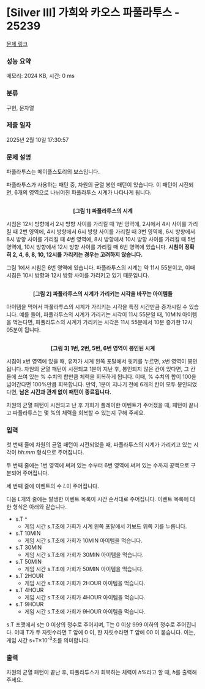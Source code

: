 # [Silver III] 가희와 카오스 파풀라투스 - 25239 

[문제 링크](https://www.acmicpc.net/problem/25239) 

### 성능 요약

메모리: 2024 KB, 시간: 0 ms

### 분류

구현, 문자열

### 제출 일자

2025년 2월 10일 17:30:57

### 문제 설명

<p>파풀라투스는 메이플스토리의 보스입니다.</p>

<p>파풀라투스가 사용하는 패턴 중, 차원의 균열 봉인 패턴이 있습니다. 이 패턴이 시전되면, 6개의 영역으로 나뉘어진 파풀라투스 시계가 나타나게 됩니다.</p>

<p style="text-align: center;"><img alt="" src="https://upload.acmicpc.net/8f165a2d-d01e-4fd9-8089-c67f53b925c2/-/preview/"></p>

<p style="text-align: center;"><strong>[그림 1] 파풀라투스의 시계</strong></p>

<p>시침은 12시 방향에서 2시 방향 사이를 가리킬 때 1번 영역에, 2시에서 4시 사이를 가리킬 때 2번 영역에, 4시 방향에서 6시 방향 사이를 가리킬 때 3번 영역에, 6시 방향에서 8시 방향 사이를 가리킬 때 4번 영역에, 8시 방향에서 10시 방향 사이를 가리킬 때 5번 영역에, 10시 방향에서 12시 방향 사이를 가리킬 때 6번 영역에 있습니다. <strong>시침이 정확히 2, 4, 6, 8, 10, 12시를 가리키는 경우는 고려하지 않습니다.</strong></p>

<p>그림 1에서 시침은 6번 영역에 있습니다. 파풀라투스의 시계는 약 11시 55분이고, 이때 시침은 10시 방향과 12시 방향 사이를 가리키고 있기 때문입니다.</p>

<p style="text-align: center;"><img alt="" src="https://upload.acmicpc.net/4073c89a-c9b8-4e1f-b14d-02377b7a9447/-/preview/"></p>

<p style="text-align: center;"><strong>[그림 2] 파풀라투스의 시계가 가리키는 시각을 바꾸는 아이템들</strong></p>

<p>아이템을 먹어서 파풀라투스의 시계가 가리키는 시각을 특정 시간만큼 증가시킬 수 있습니다. 예를 들어, 파풀라투스의 시계가 가리키는 시각이 11시 55분일 때, 10MIN 아이템을 먹는다면, 파풀라투스의 시계가 가리키는 시각은 11시 55분에서 10분 증가한 12시 05분이 됩니다.</p>

<p style="text-align: center;"><img alt="" src="https://upload.acmicpc.net/d88d8e61-ee16-4ffb-bf98-2a5d5676ef9d/-/preview/"></p>

<p style="text-align: center;"><strong>[그림 3] 1번, 2번, 5번, 6번 영역이 봉인된 시계</strong></p>

<p>시침이 x번 영역에 있을 때, 유저가 시계 왼쪽 포탈에서 윗키를 누르면, x번 영역이 봉인됩니다. 차원의 균열 패턴이 시전되고 1분이 지난 후, 봉인되지 않은 칸이 있다면, 그 칸들에 쓰여 있는 % 수치의 합만큼 체력을 회복하게 됩니다. 이때, % 수치의 합이 100을 넘어간다면 100%만큼 회복합니다. 만약, 1분이 지나기 전에 6개의 칸이 모두 봉인되었다면, <strong>남은 시간과 관계 없이 패턴이 종료됩니다.</strong></p>

<p>차원의 균열 패턴이 시전되고 난 후 가희가 플레이한 이벤트가 주어졌을 때, 패턴이 끝나고 파풀라투스는 몇 %의 체력을 회복할 수 있는지 구해 주세요.</p>

### 입력 

 <p>첫 번째 줄에 차원의 균열 패턴이 시전되었을 때, 파풀라투스의 시계가 가리키고 있는 시각이 <em>hh</em>:<em>mm</em> 형식으로 주어집니다.</p>

<p>두 번째 줄에는 1번 영역에 써져 있는 수부터 6번 영역에 써져 있는 수까지 공백으로 구분되어 주어집니다.</p>

<p>세 번째 줄에 이벤트의 수 <em>L</em>이 주어집니다.</p>

<p>다음 <em>L</em>개의 줄에는 발생한 이벤트 목록이 시간 순서대로 주어집니다. 이벤트 목록에 대한 형식은 아래와 같습니다.</p>

<ul>
	<li>s.T ^
	<ul>
		<li>게임 시간 s.T초에 가희가 시계 왼쪽 포탈에서 키보드 위쪽 키를 누릅니다.</li>
	</ul>
	</li>
	<li>s.T 10MIN
	<ul>
		<li>게임 시간 s.T초에 가희가 10MIN 아이템을 먹습니다.</li>
	</ul>
	</li>
	<li>s.T 30MIN
	<ul>
		<li>게임 시간 s.T초에 가희가 30MIN 아이템을 먹습니다.</li>
	</ul>
	</li>
	<li>s.T 50MIN
	<ul>
		<li>게임 시간 s.T초에 가희가 50MIN 아이템을 먹습니다.</li>
	</ul>
	</li>
	<li>s.T 2HOUR
	<ul>
		<li>게임 시간 s.T초에 가희가 2HOUR 아이템을 먹습니다.</li>
	</ul>
	</li>
	<li>s.T 4HOUR
	<ul>
		<li>게임 시간 s.T초에 가희가 4HOUR 아이템을 먹습니다.</li>
	</ul>
	</li>
	<li>s.T 9HOUR
	<ul>
		<li>게임 시간 s.T초에 가희가 9HOUR 아이템을 먹습니다.</li>
	</ul>
	</li>
</ul>

<p>s.T 포맷에서 s는 0 이상의 정수로 주어지며, T는 0 이상 999 이하의 정수로 주어집니다. 이때 T가 두 자릿수라면 T 앞에 0 이, 한 자릿수라면 T 앞에 00 이 붙습니다. 이는, 게임 시간 s+T×10<sup>-3</sup>초를 의미합니다.</p>

### 출력 

 <p>차원의 균열 패턴이 끝난 후, 파풀라투스가 회복하는 체력이 <em>h</em>%라고 할 때, <em>h</em>를 출력해 주세요.</p>

